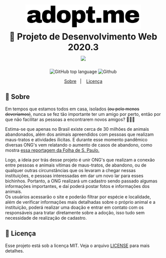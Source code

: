 <h1 align="center">
    <img alt="Proffy" src=".github/adopte.me.png" height="80px" />
    <br>🐾 Projeto de Desenvolvimento Web 2020.3<br>
    <img src="http://www.dsc.ufcg.edu.br/~sacc/img/logo-topo2.png" width="200px"/>
</h1>

<p align="center">
  <img alt="GitHub top language" src="https://img.shields.io/github/languages/top/HigorSnt/adopt.me?style=flat-square">
  <img alt="Github" src="https://img.shields.io/github/license/HigorSnt/adopt.me?style=flat-square"> 
</p>
<p align="center">
  <a href="#bookmark-sobre">Sobre</a>&nbsp;&nbsp;&nbsp;|&nbsp;&nbsp;&nbsp;
  <a href="#memo-licença">Licença</a>
</p>

## 🦉 Sobre

Em tempos que estamos todos em casa, isolados ~~(ou pelo menos deveríamos)~~, nunca se fez tão importante ter um amigo por perto, então por que não facilitar as pessoas a encontrarem novos amigos? 🙆🙆‍♂️
  
Estima-se que apenas no Brasil existe cerca de 30 milhões de animais abandonados, além dos animais apreendidos com pessoas que realizam maus-tratos e atividades ílicitas. E durante esse momento pandêmico diversas ONG's vem relatando o aumento de casos de abandono, como mostra [essa reportagem da Folha de S. Paulo.](https://www1.folha.uol.com.br/cotidiano/2020/06/abandono-de-animais-se-multiplica-na-pandemia-e-atinge-ate-cavalos-e-coelhos.shtml)
  
Logo, a ideia por trás desse projeto é unir ONG's que realizam a conexão entre pessoas e animais vítimas de maus-tratos, de abandono, ou de qualquer outras circunstâncias que os levaram a chegar nessas instituições, e pessoas interessadas em dar um novo lar para esses bichinhos. Portanto, a ONG realizará um cadastro sendo passado algumas informações importantes, e daí poderá postar fotos e informações dos animais.  
Os usuários acessarão o site e poderão filtrar por espécie e localidade, além de verificar informações mais detalhadas sobre o próprio animal e a instituição, poderá realizar uma doação e entrar em contato com os responsáveis para tratar diretamente sobre a adoção, isso tudo sem necessidade de realização de cadastro.

## 🦊 Licença

Esse projeto está sob a licença MIT. Veja o arquivo [LICENSE](LICENSE.md) para mais detalhes.
